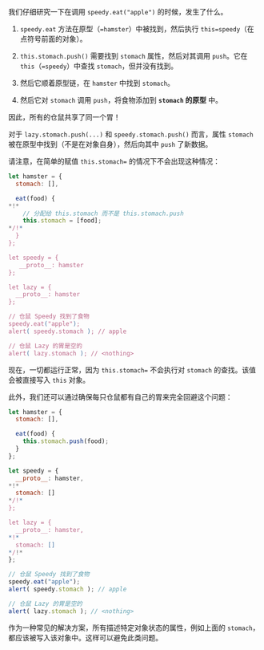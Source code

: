 我们仔细研究一下在调用 `speedy.eat("apple")` 的时候，发生了什么。

1. `speedy.eat` 方法在原型（`=hamster`）中被找到，然后执行 `this=speedy`（在点符号前面的对象）。

2. `this.stomach.push()` 需要找到 `stomach` 属性，然后对其调用 `push`。它在 `this`（`=speedy`）中查找 `stomach`，但并没有找到。

3. 然后它顺着原型链，在 `hamster` 中找到 `stomach`。

4. 然后它对 `stomach` 调用 `push`，将食物添加到 **`stomach` 的原型** 中。

因此，所有的仓鼠共享了同一个胃！

对于 `lazy.stomach.push(...)` 和 `speedy.stomach.push()` 而言，属性 `stomach` 被在原型中找到（不是在对象自身），然后向其中 `push` 了新数据。

请注意，在简单的赋值 `this.stomach=` 的情况下不会出现这种情况：

```js run
let hamster = {
  stomach: [],

  eat(food) {
*!*
    // 分配给 this.stomach 而不是 this.stomach.push
    this.stomach = [food];
*/!*
  }
};

let speedy = {
   __proto__: hamster
};

let lazy = {
  __proto__: hamster
};

// 仓鼠 Speedy 找到了食物
speedy.eat("apple");
alert( speedy.stomach ); // apple

// 仓鼠 Lazy 的胃是空的
alert( lazy.stomach ); // <nothing>
```

现在，一切都运行正常，因为 `this.stomach=` 不会执行对 `stomach` 的查找。该值会被直接写入 `this` 对象。

此外，我们还可以通过确保每只仓鼠都有自己的胃来完全回避这个问题：

```js run
let hamster = {
  stomach: [],

  eat(food) {
    this.stomach.push(food);
  }
};

let speedy = {
  __proto__: hamster,
*!*
  stomach: []
*/!*
};

let lazy = {
  __proto__: hamster,
*!*
  stomach: []
*/!*
};

// 仓鼠 Speedy 找到了食物
speedy.eat("apple");
alert( speedy.stomach ); // apple

// 仓鼠 Lazy 的胃是空的
alert( lazy.stomach ); // <nothing>
```

作为一种常见的解决方案，所有描述特定对象状态的属性，例如上面的 `stomach`，都应该被写入该对象中。这样可以避免此类问题。
